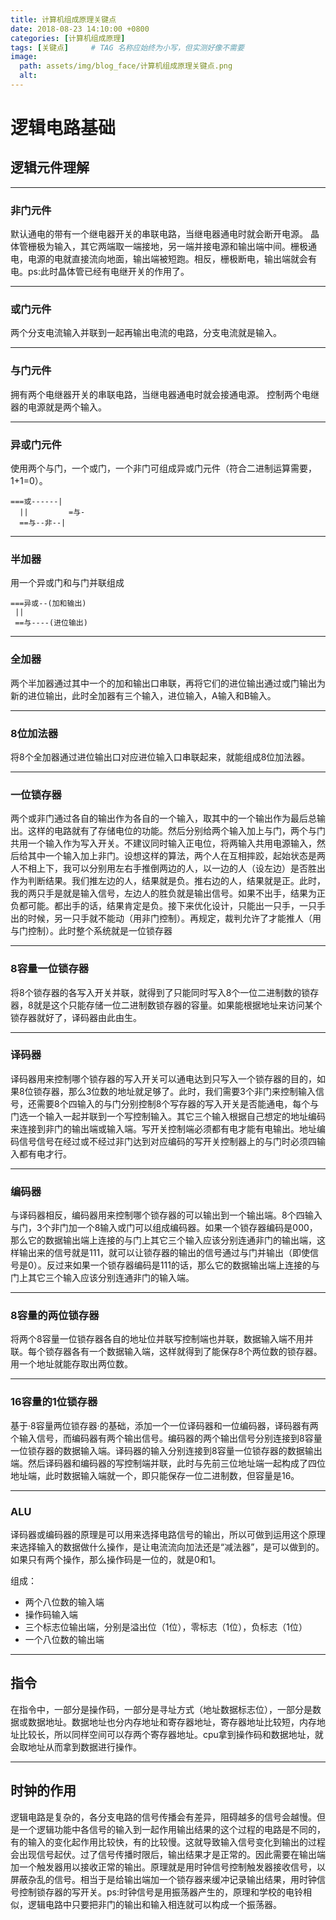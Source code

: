```yaml
---
title: 计算机组成原理关键点
date: 2018-08-23 14:10:00 +0800
categories: [计算机组成原理]
tags: [关键点]     # TAG 名称应始终为小写，但实测好像不需要
image:
  path: assets/img/blog_face/计算机组成原理关键点.png
  alt: 
---
```

# 逻辑电路基础
 
## 逻辑元件理解

---

### 非门元件
默认通电的带有一个继电器开关的串联电路，当继电器通电时就会断开电源。
晶体管栅极为输入，其它两端取一端接地，另一端并接电源和输出端中间。栅极通电，电源的电就直接流向地面，输出端被短跑。相反，栅极断电，输出端就会有电。ps:此时晶体管已经有电继开关的作用了。

---

### 或门元件
两个分支电流输入并联到一起再输出电流的电路，分支电流就是输入。

---

### 与门元件
拥有两个电继器开关的串联电路，当继电器通电时就会接通电源。 控制两个电继器的电源就是两个输入。

---

### 异或门元件
使用两个与门，一个或门，一个非门可组成异或门元件（符合二进制运算需要，1+1=0）。

    ===或------|
      ||         =与-
      ==与--非--|

---

### 半加器
用一个异或门和与门并联组成

    ===异或--(加和输出)
     ||
     ==与----(进位输出)

---

### 全加器
两个半加器通过其中一个的加和输出口串联，再将它们的进位输出通过或门输出为新的进位输出，此时全加器有三个输入，进位输入，A输入和B输入。

---

### 8位加法器
将8个全加器通过进位输出口对应进位输入口串联起来，就能组成8位加法器。

---

### 一位锁存器
两个或非门通过各自的输出作为各自的一个输入，取其中的一个输出作为最后总输出。这样的电路就有了存储电位的功能。然后分别给两个输入加上与门，两个与门共用一个输入作为写入开关。不建议同时输入正电位，将两输入共用电源输入，然后给其中一个输入加上非门。设想这样的算法，两个人在互相摔跤，起始状态是两人不相上下，我可以分别用左右手推倒两边的人，以一边的人（设左边）是否胜出作为判断结果。我们推左边的人，结果就是负。推右边的人，结果就是正。此时，我的两只手是就是输入信号，左边人的胜负就是输出信号。如果不出手，结果为正负都可能。都出手的话，结果肯定是负。接下来优化设计，只能出一只手，一只手出的时候，另一只手就不能动（用非门控制）。再规定，裁判允许了才能推人（用与门控制）。此时整个系统就是一位锁存器

---

### 8容量一位锁存器
将8个锁存器的各写入开关并联，就得到了只能同时写入8个一位二进制数的锁存器，8就是这个只能存储一位二进制数锁存器的容量。如果能根据地址来访问某个锁存器就好了，译码器由此由生。

---

### 译码器
译码器用来控制哪个锁存器的写入开关可以通电达到只写入一个锁存器的目的，如果8位锁存器，那么3位数的地址就足够了。此时，我们需要3个非门来控制输入信号，还需要8个四输入的与门分别控制8个写存器的写入开关是否能通电，每个与门选一个输入一起并联到一个写控制输入。其它三个输入根据自己想定的地址编码来连接到非门的输出端或输入端。写开关控制端必须都有电才能有电输出。地址编码信号信号在经过或不经过非门达到对应编码的写开关控制器上的与门时必须四输入都有电才行。

---

### 编码器
与译码器相反，编码器用来控制哪个锁存器的可以输出到一个输出端。8个四输入与门，3个非门加一个8输入或门可以组成编码器。如果一个锁存器编码是000，那么它的数据输出端上连接的与门上其它三个输入应该分别连通非门的输出端，这样输出来的信号就是111，就可以让锁存器的输出的信号通过与门并输出（即使信号是0）。反过来如果一个锁存器编码是111的话，那么它的数据输出端上连接的与门上其它三个输入应该分别连通非门的输入端。

---

### 8容量的两位锁存器
将两个8容量一位锁存器各自的地址位并联写控制端也并联，数据输入端不用并联。每个锁存器各有一个数据输入端，这样就得到了能保存8个两位数的锁存器。用一个地址就能存取出两位数。

---

### 16容量的1位锁存器
基于·8容量两位锁存器·的基础，添加一个一位译码器和一位编码器，译码器有两个输入信号，而编码器有两个输出信号。编码器的两个输出信号分别连接到8容量一位锁存器的数据输入端。译码器的输入分别连接到8容量一位锁存器的数据输出端。然后译码器和编码器的写控制端并联，此时与先前三位地址端一起构成了四位地址端，此时数据输入端就一个，即只能保存一位二进制数，但容量是16。

---

### ALU
译码器或编码器的原理是可以用来选择电路信号的输出，所以可做到运用这个原理来选择输入的数据做什么操作，是让电流流向加法还是“减法器”，是可以做到的。如果只有两个操作，那么操作码是一位的，就是0和1。

组成：
- 两个八位数的输入端
- 操作码输入端
- 三个标志位输出端，分别是溢出位（1位），零标志（1位），负标志（1位）
- 一个八位数的输出端

---

## 指令
在指令中，一部分是操作码，一部分是寻址方式（地址数据标志位），一部分是数据或数据地址。数据地址也分内存地址和寄存器地址，寄存器地址比较短，内存地址比较长，所以同样空间可以存两个寄存器地址。cpu拿到操作码和数据地址，就会取地址从而拿到数据进行操作。

---

## 时钟的作用
逻辑电路是复杂的，各分支电路的信号传播会有差异，阻碍越多的信号会越慢。但是一个逻辑功能中各信号的输入到一起作用输出结果的这个过程的电路是不同的，有的输入的变化起作用比较快，有的比较慢。这就导致输入信号变化到输出的过程会出现信号起伏。过了信号传播时限后，输出结果才是正常的。因此需要在输出端加一个触发器用以接收正常的输出。原理就是用时钟信号控制触发器接收信号，以屏蔽杂乱的信号。相当于是给输出端加一个锁存器来缓冲记录输出结果，用时钟信号控制锁存器的写开关。ps:时钟信号是用振荡器产生的，原理和学校的电铃相似，逻辑电路中只要把非门的输出和输入相连就可以构成一个振荡器。
